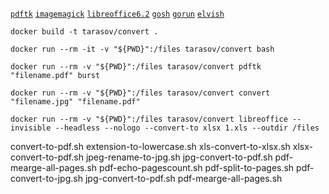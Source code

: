 [`pdftk`](https://www.pdflabs.com/tools/pdftk-the-pdf-toolkit)
[`imagemagick`](https://www.imagemagick.org/)
[`libreoffice6.2`](https://help.libreoffice.org/Common/Starting_the_Software_With_Parameters/ru)
[`gosh`](https://github.com/mkouhei/gosh)
[`gorun`](https://github.com/erning/gorun)
[`elvish`](https://github.com/elves/elvish)


 `docker build -t tarasov/convert .`


 `docker run --rm -it -v "${PWD}":/files tarasov/convert bash`


 `docker run --rm -v "${PWD}":/files tarasov/convert pdftk "filename.pdf" burst`

 `docker run --rm -v "${PWD}":/files tarasov/convert convert "filename.jpg" "filename.pdf"`

 `docker run --rm -v "${PWD}":/files tarasov/convert libreoffice --invisible --headless --nologo --convert-to xlsx 1.xls --outdir /files`



convert-to-pdf.sh 
extension-to-lowercase.sh
xls-convert-to-xlsx.sh
xlsx-convert-to-pdf.sh
jpeg-rename-to-jpg.sh
jpg-convert-to-pdf.sh
pdf-mearge-all-pages.sh
pdf-echo-pagescount.sh
pdf-split-to-pages.sh
pdf-convert-to-jpg.sh
jpg-convert-to-pdf.sh
pdf-mearge-all-pages.sh
